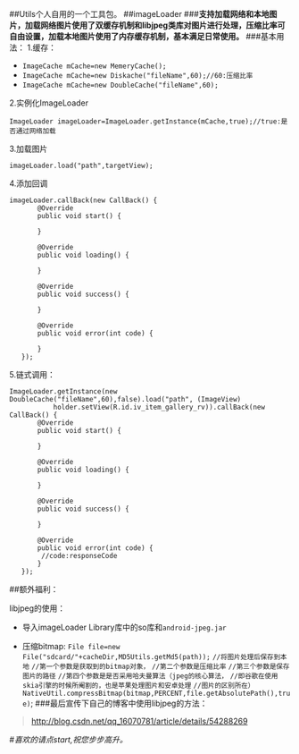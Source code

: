 ##Utils个人自用的一个工具包。
##imageLoader
###**支持加载网络和本地图片，加载网络图片使用了双缓存机制和libjpeg类库对图片进行处理，压缩比率可自由设置，加载本地图片使用了内存缓存机制，基本满足日常使用。**
###基本用法：
1.缓存：

- `ImageCache mCache=new MemeryCache();`
- `ImageCache mCache=new Diskache("fileName",60);//60:压缩比率`
- `ImageCache mCache=new DoubleCache("fileName",60);`

2.实例化ImageLoader

    ImageLoader imageLoader=ImageLoader.getInstance(mCache,true);//true:是否通过网络加载

3.加载图片

    imageLoader.load("path",targetView);

4.添加回调

    imageLoader.callBack(new CallBack() {
           @Override
           public void start() {
               
           }

           @Override
           public void loading() {

           }

           @Override
           public void success() {

           }

           @Override
           public void error(int code) {

           }
       });
	
5.链式调用：

    ImageLoader.getInstance(new DoubleCache("fileName",60),false).load("path", (ImageView)
               holder.setView(R.id.iv_item_gallery_rv)).callBack(new CallBack() {
           @Override
           public void start() {

           }

           @Override
           public void loading() {

           }

           @Override
           public void success() {

           }

           @Override
           public void error(int code) {
			//code:responseCode
           }
       });

##额外福利：

libjpeg的使用：

- 导入imageLoader Library库中的so库和`android-jpeg.jar`

- 压缩bitmap:
`File file=new File("sdcard/"+cacheDir,MD5Utils.getMd5(path));`
`//将图片处理后保存到本地` 
`//第一个参数是获取到的bitmap对象，`
`//第二个参数是压缩比率`
`//第三个参数是保存图片的路径`
`//第四个参数是是否采用哈夫曼算法（jpeg的核心算法，`
`//即谷歌在使用skia引擎的时候所阉割的，也是苹果处理图片和安卓处理`
`//图片的区别所在）`
    `NativeUtil.compressBitmap(bitmap,PERCENT,file.getAbsolutePath(),true)`;
###最后宣传下自己的博客中使用libjpeg的方法：

> http://blog.csdn.net/qq_16070781/article/details/54288269

#*喜欢的请点start,祝您步步高升。*